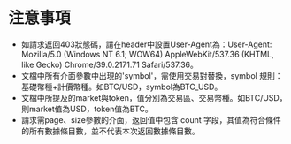 # 注意事項

*   如請求返回403狀態碼，請在header中設置User-Agent為：User-Agent: Mozilla/5.0 (Windows NT 6.1; WOW64) AppleWebKit/537.36 (KHTML, like Gecko) Chrome/39.0.2171.71 Safari/537.36。
*   文檔中所有介面參數中出現的'symbol'，需使用交易對替換，symbol 規則： 基礎幣種+計價幣種。如BTC/USD，symbol為BTC_USD。
*   文檔中所提及的market與token，值分別為交易區、交易幣種。如BTC/USD，則market值為USD，token值為BTC。
*   請求需page、size參數的介面，返回值中包含 count 字段，其值為符合條件的所有數據條目數，並不代表本次返回數據條目數。
